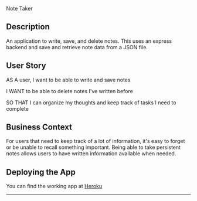 Note Taker

## Description

An application to write, save, and delete notes. This uses an express backend and save and retrieve note data from a JSON file.

## User Story

AS A user, I want to be able to write and save notes

I WANT to be able to delete notes I've written before

SO THAT I can organize my thoughts and keep track of tasks I need to complete

## Business Context

For users that need to keep track of a lot of information, it's easy to forget or be unable to recall something important. Being able to take persistent notes allows users to have written information available when needed.

## Deploying the App

You can find the working app at [Heroku](https://dashboard.heroku.com/apps/mighty-shore-89275) 

- - -
